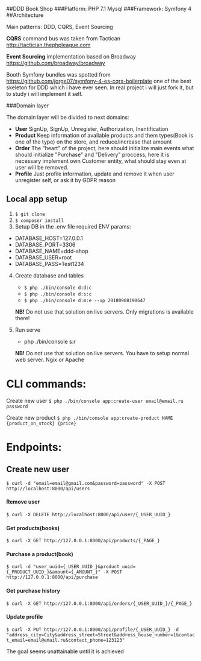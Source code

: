 ##DDD Book Shop
###Platform: PHP 7.1  Mysql
###Framework: Symfony 4
##Architecture

Main patterns: DDD, CQRS, Event Sourcing

**CQRS** command bus was taken from Tactican http://tactician.thephpleague.com

**Event Sourcing** implementation based on Broadway https://github.com/broadway/broadway

Booth Symfony bundles was spotted from https://github.com/jorge07/symfony-4-es-cqrs-boilerplate one of the best skeleton 
for DDD which i have ever seen. In real project i will just  fork it, but to study i will implement it self.


###Domain layer

The domain layer will be divided to next domains: 
- **User** SignUp, SignUp, Unregister, Authorization, Inentification
- **Product** Keep information of available products and them types(Book is one of the type) on the store, and reduce/increase that amount
- **Order** The "heart" of the project, here should initialize main events what should initialize "Purchase" and "Delivery" proccess, here it is necessary implement own Customer entity, what should stay even at user will be removed.
- **Profile**  Just profile information, update and remove it when user unregister self, or ask it by GDPR reason



## Local app setup
1. `$ git clone`
2. `$ composer install`
3. Setup DB in the .env file required ENV params:
  - DATABASE_HOST=127.0.0.1
  - DATABASE_PORT=3306
  - DATABASE_NAME=ddd-shop
  - DATABASE_USER=root
  - DATABASE_PASS=Test1234
4. Create database and tables
	- `$ php ./bin/console d:d:c`
	- `$ php ./bin/console d:s:c`
	- `$ php ./bin/console d:m:e --up 20180908190647`
	
	**NB!** Do not use that solution on live servers. Only migrations is available there!
5. Run serve
	- php ./bin/console s:r
	
	**NB!** Do not use that solution on live servers. You have to setup normal web server. Ngix or Apache
	
	
# CLI commands:
Create new user
`$ php ./bin/console app:create-user email@email.ru password`

Create new product
`$ php ./bin/console app:create-product NAME {product_on_stock} {price}`

# Endpoints:

## Create new user
`$ curl -d "email=email@gmail.com&password=password" -X POST http://localhost:8000/api/users`

#### Remove user

`$ curl -X DELETE http://localhost:8000/api/user/{_USER_UUID_}`

#### Get products(books)
`$ curl -X GET http://127.0.0.1:8000/api/products/{_PAGE_}`

#### Purchase a product(book)
`$ curl -d "user_uuid={_USER_UUID_}&product_uuid={_PRODUCT_UUID_}&amount={_AMOUNT_}" -X POST http://127.0.0.1:8000/api/purchase`


#### Get purchase history
`$ curl -X GET http://127.0.0.1:8000/api/orders/{_USER_UUID_}/{_PAGE_}`

#### Update profile
`$ curl -X PUT http://127.0.0.1:8000/api/profile/{_USER_UUID_} -d "address_city=City&address_street=Street&address_house_number=1&contact_email=email@email.ru&contact_phone=123123"`



The goal seems unattainable until it is achieved
